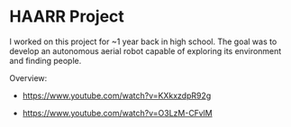 # HAARR Project

I worked on this project for ~1 year back in high school. The goal was to develop an autonomous aerial robot capable of exploring its environment and finding people.

Overview: 

- https://www.youtube.com/watch?v=KXkxzdpR92g

- https://www.youtube.com/watch?v=O3LzM-CFvlM
